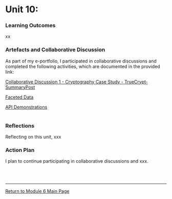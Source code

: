 # Unit 10: 

### Learning Outcomes
xx

### Artefacts and Collaborative Discussion 
As part of my e-portfolio, I participated in collaborative discussions and completed the following activities, which are documented in the provided link:

[Collaborative Discussion 1 - Cryptography Case Study - TrueCrypt-SummaryPost](SSD_Unit10_Summary.pdf) 

[Faceted Data](SSD_Unit10_Component.md) 

[API Demonstrations](SSD_Unit10_Seminar.md) <br><br> 

### Reflections
Reflecting on this unit, xxx

### Action Plan
I plan to continue participating in collaborative discussions and xxx.

<br><br>

--- 

[Return to Module 6 Main Page](SSD_main.md)
